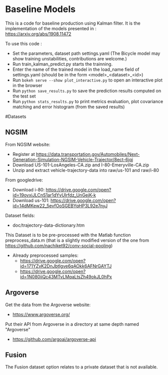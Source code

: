 # Baseline Models

This is a code for baseline production using Kalman filter.
It is the implementation of the models presented in : https://arxiv.org/abs/1908.11472

To use this code :
* Set the parameters, dataset path settings.yaml (The Bicycle model may show training unstabilities, contributions are welcome.)
* Run train_kalman_predict.py starts the trainning.
* Enter the name of the trained model in the load_name field of settings.yaml (should be in the form \<model>\_\<dataset>\_\<id>) 
* Run `bokeh serve --show plot_interactive.py` to open an interactive plot in the browser
* Run `python save_results.py` to save the prediction results computed on the test set
* Run `python stats_results.py` to print metrics evaluation, plot covariance matching and error histogram (from the saved results)

#Datasets

## NGSIM
  
From NGSIM website:  
* Register at https://data.transportation.gov/Automobiles/Next-Generation-Simulation-NGSIM-Vehicle-Trajector/8ect-6jqj  
* Download US-101-LosAngeles-CA.zip and I-80-Emeryville-CA.zip  
* Unzip and extract vehicle-trajectory-data into raw/us-101 and raw/i-80  
  
From googledrive:  
* Download i-80: https://drive.google.com/open?id=19ovxiJLCnS1ar1dYvUIrfdz_UnGejK-k  
* Download us-101: https://drive.google.com/open?id=14dMKew22_5evfOoSGEBYqHP3L92e7nyJ  

Dataset fields:  
* doc/trajectory-data-dictionary.htm  

This Dataset is to be pre-processed with the Matlab function preprocess_data.m (that is a slightly modified version of the one from https://github.com/nachiket92/conv-social-pooling)

* Already preprocessed samples:
    * https://drive.google.com/open?id=171YZvK2DnJbtIgve6qAOkk6AFNrGAYTJ
    * https://drive.google.com/open?id=1N080iiQc43MTvLMqaLtsZh49okJL0hPx
    
    
## Argoverse

Get the data from the Argoverse website:
* https://www.argoverse.org/

Put their API from Argoverse in a directory at same depth named "Argoverse"
* https://github.com/argoai/argoverse-api

## Fusion

The Fusion dataset option relates to a private dataset that is not available.
